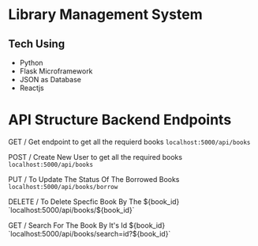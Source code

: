 # Library Management System

## Tech Using
- Python
- Flask Microframework
- JSON as Database
- Reactjs

# API Structure Backend Endpoints

GET / Get endpoint to get all the requierd books 
`localhost:5000/api/books`

POST / Create New User to get all the required books
`localhost:5000/api/books`

PUT / To Update The Status Of The Borrowed Books
`localhost:5000/api/books/borrow`

DELETE / To Delete Specfic Book By The ${book_id}
`localhost:5000/api/books/${book_id}`

GET / Search For The Book By It's Id  ${book_id}
`localhost:5000/api/books/search=id?${book_id}`